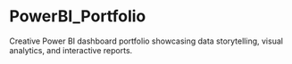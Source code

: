 # PowerBI_Portfolio
Creative Power BI dashboard portfolio showcasing data storytelling, visual analytics, and interactive reports.
